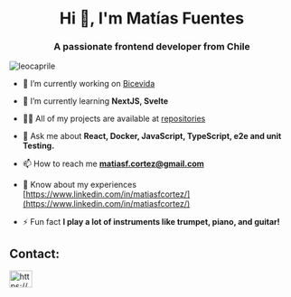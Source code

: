 <h1 align="center">Hi 👋, I'm Matías Fuentes</h1>
<h3 align="center">A passionate frontend developer from Chile</h3>

<p align="left"> <img src="https://komarev.com/ghpvc/?username=leocaprile&label=Profile%20views&color=2ec27e&style=flat" alt="leocaprile" /> </p>

  - 🔭 I’m currently working on [Bicevida](https://www.bicevida.cl/)

- 🌱 I’m currently learning **NextJS, Svelte**

- 👨‍💻 All of my projects are available at [repositories](repositories)

- 💬 Ask me about **React, Docker, JavaScript, TypeScript, e2e and unit Testing.**

- 📫 How to reach me **matiasf.cortez@gmail.com**

- 📄 Know about my experiences [https://www.linkedin.com/in/matiasfcortez/](https://www.linkedin.com/in/matiasfcortez/)

- ⚡ Fun fact **I play a lot of instruments like trumpet, piano, and guitar!**

<h2> Contact:</h2>

<a href="https://www.linkedin.com/in/matiasfcortez/" target="blank"><img align="center" src="https://raw.githubusercontent.com/rahuldkjain/github-profile-readme-generator/master/src/images/icons/Social/linked-in-alt.svg" alt="https://www.linkedin.com/in/matiasfcortez/" height="30" width="40" /></a>

